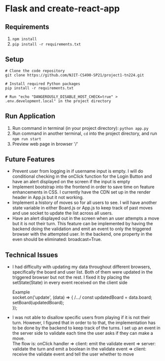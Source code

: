 # Flask and create-react-app

## Requirements
1. `npm install`
2. `pip install -r requirements.txt`

## Setup

    # Clone the code repository
    git clone https://github.com/NJIT-CS490-SP21/project1-tn224.git

    # Install required Python packages
    pip install -r requirements.txt
    
    # Run "echo "DANGEROUSLY_DISABLE_HOST_CHECK=true" > .env.development.local" in the project directory
   
## Run Application
1. Run command in terminal (in your project directory): `python app.py`
2. Run command in another terminal, `cd` into the project directory, and run `npm run start`
3. Preview web page in browser '/'

## Future Features
- Prevent user from logging in if username input is empty. I will do conditional checking in the onClick function for the Login Button and have an alert displayed on the screen if the input is empty
- Implement bootstrap into the frontend in order to save time on feature enhancements in CSS. I currently have the CDN set up in the render header in App.js but it not working. 
- Implement a history of moves so for all users to see. I will have another state variable in either Board.js or App.js to keep track of past moves and use socket to update the list across all users.
- Have an alert displayed out in the screen when an user attempts a move but it is not their turn. This feature can be implemented by having the backend doing the validation and emit an event to only the triggered browser with the attempted user. In the backend, one property in the even should be eliminated: broadcast=True.

## Technical Issues
- I had difficulty with updating my data throughout different browsers, specifically the board and user list. Both of them were updated in the triggered browser but not the rest. I fixed it by placing the setState(State) in every event received on the client side </br>

    Example </br>
    socket.on('update', (data) => {
        /.../
        const updatedBoard = data.board;    
        setBoard(updatedBoard);   
    });
    
- I was not able to disallow specific users from playing if it is not their turn. However, I figured that in order to to that, the implementation has to be done by the backend to keep track of the turns. I set up an event in the server side to validate each time the user asks if they can make a move. </br>
The flow is: onClick handler => client: emit the validate event => server: validate the turn and emit a boolean in the validate event => client: receive the validate event and tell the user whether to move



